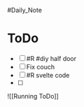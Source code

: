 #Daily_Note
# ToDo
- [ ] #R #diy half door
- [ ] Fix couch
- [ ] #R svelte code
- [ ] 


![[Running ToDo]]
